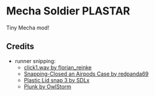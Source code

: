 # Mecha Soldier PLASTAR

Tiny Mecha mod!

## Credits
- runner snipping:
  - [click1.wav by florian_reinke](https://freesound.org/people/florian_reinke/sounds/63531/)
  - [Snapping-Closed an Airpods Case by redpanda69](https://freesound.org/people/redpanda69/sounds/520954/)
  - [Plastic Lid snap 3 by SDLx](https://freesound.org/people/SDLx/sounds/211172/)
  - [Plunk by OwlStorm](https://freesound.org/people/OwlStorm/sounds/209011/)
